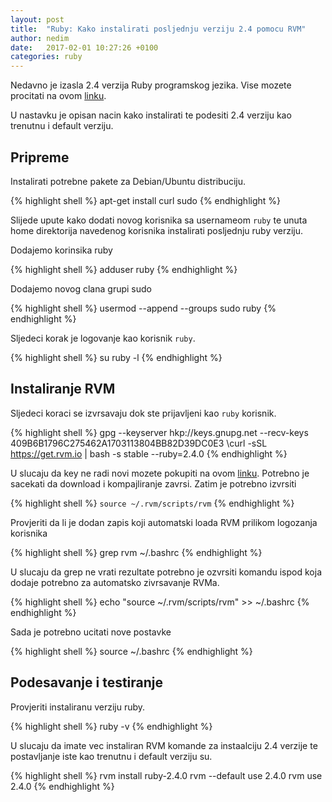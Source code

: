 ```yaml
---
layout: post
title:  "Ruby: Kako instalirati posljednju verziju 2.4 pomocu RVM"
author: nedim
date:   2017-02-01 10:27:26 +0100
categories: ruby
---
```


Nedavno je izasla 2.4 verzija Ruby programskog jezika. Vise mozete procitati na ovom [linku](https://www.ruby-lang.org/en/news/2016/12/25/ruby-2-4-0-released/).

U nastavku je opisan nacin kako instalirati te podesiti 2.4 verziju kao trenutnu i default verziju.

## Pripreme

Instalirati potrebne pakete za Debian/Ubuntu distribuciju.

{% highlight shell %}
apt-get install curl sudo
{% endhighlight %}


Slijede upute kako dodati novog korisnika sa usernameom `ruby` te unuta home direktorija navedenog korisnika instalirati posljednju ruby verziju.


Dodajemo korinsika ruby

{% highlight shell %}
adduser ruby
{% endhighlight %}

Dodajemo novog clana grupi sudo

{% highlight shell %}
usermod --append --groups sudo ruby
{% endhighlight %}

Sljedeci korak je logovanje kao korisnik `ruby`.

{% highlight shell %}
su ruby -l
{% endhighlight %}



## Instaliranje RVM

Sljedeci koraci se izvrsavaju dok ste prijavljeni kao `ruby` korisnik.

{% highlight shell %}
gpg --keyserver hkp://keys.gnupg.net --recv-keys 409B6B1796C275462A1703113804BB82D39DC0E3
\curl -sSL https://get.rvm.io | bash -s stable  --ruby=2.4.0
{% endhighlight %}

U slucaju da key ne radi novi mozete pokupiti na ovom [linku](https://rvm.io/). Potrebno je sacekati da download i kompajliranje zavrsi. Zatim je potrebno izvrsiti


{% highlight shell %}
`source ~/.rvm/scripts/rvm`
{% endhighlight %}

Provjeriti da li je dodan zapis koji automatski loada RVM prilikom logozanja korisnika

{% highlight shell %}
grep rvm ~/.bashrc
{% endhighlight %}

U slucaju da grep ne vrati rezultate potrebno je ozvrsiti komandu ispod koja dodaje potrebno za automatsko zivrsavanje RVMa.

{% highlight shell %}
echo "source ~/.rvm/scripts/rvm" >> ~/.bashrc
{% endhighlight %}

Sada je potrebno ucitati nove postavke

{% highlight shell %}
source ~/.bashrc
{% endhighlight %}

## Podesavanje i testiranje

Provjeriti instaliranu verziju ruby.

{% highlight shell %}
ruby -v
{% endhighlight %}

U slucaju da imate vec instaliran RVM komande za instaalciju 2.4 verzije te postavljanje iste kao trenutnu i default verziju su.

{% highlight shell %}
rvm install ruby-2.4.0
rvm --default use 2.4.0
rvm use 2.4.0
{% endhighlight %}

